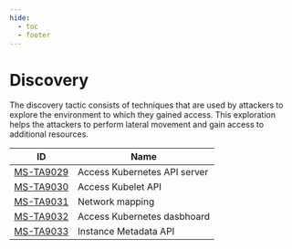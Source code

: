 ```yaml
---
hide:
  - toc
  - footer
---
```


# Discovery

The discovery tactic consists of techniques that are used by attackers to explore the environment to which they gained access. This exploration helps the attackers to perform lateral movement and gain access to additional resources.

|ID|Name|
|--|----|
|[MS-TA9029](../../techniques/Access%20the%20K8S%20API%20server.md)|Access Kubernetes API server|
|[MS-TA9030](../../techniques/Access%20Kubelet%20API.md)|Access Kubelet API|
|[MS-TA9031](../../techniques/Network%20mapping.md)|Network mapping|
|[MS-TA9032](../../techniques/Access%20Kubernetes%20dasbhoard.md)|Access Kubernetes dasbhoard|
|[MS-TA9033](../../techniques/Instance%20Metadata%20API.md)|Instance Metadata API|

